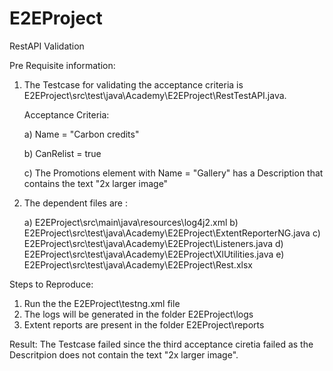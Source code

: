 # E2EProject
RestAPI Validation


Pre Requisite information:


  1) The Testcase for validating the acceptance criteria is E2EProject\src\test\java\Academy\E2EProject\RestTestAPI.java.
  
       Acceptance Criteria:

        a) Name = "Carbon credits"

        b) CanRelist = true
        
        c) The Promotions element with Name = "Gallery" has a Description that contains the text "2x larger image"



  2) The dependent files are :

      a) E2EProject\src\main\java\resources\log4j2.xml
      b) E2EProject\src\test\java\Academy\E2EProject\ExtentReporterNG.java
      c) E2EProject\src\test\java\Academy\E2EProject\Listeners.java
      d) E2EProject\src\test\java\Academy\E2EProject\XlUtilities.java
      e) E2EProject\src\test\java\Academy\E2EProject\Rest.xlsx


Steps to Reproduce:

1) Run the the E2EProject\testng.xml file
2) The logs will be generated in the folder E2EProject\logs
3) Extent reports are present in the folder E2EProject\reports


Result:
The Testcase failed since the third acceptance ciretia failed as the Descritpion does not contain the text "2x larger image".

    
    
    
    
    
